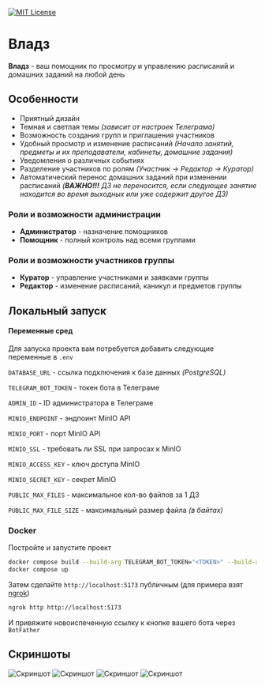 [![MIT License](https://img.shields.io/badge/license-MIT-green.svg?color=3F51B5&style=for-the-badge&label=License&logoColor=000000&labelColor=ececec)](https://opensource.org/licenses/MIT)

# Владз

**Владз** - ваш помощник по просмотру и управлению расписаний и домашних заданий на любой день

## Особенности

-   Приятный дизайн
-   Темная и светлая темы _(зависит от настроек Телеграма)_
-   Возможность создания групп и приглашения участников
-   Удобный просмотр и изменение расписаний _(Начало занятий, предметы и их преподаватели, кабинеты, домашние задания)_
-   Уведомления о различных событиях
-   Разделение участников по ролям _(Участник -> Редактор -> Куратор)_
-   Автоматический перенос домашних заданий при изменении расписаний _(**ВАЖНО!!!** ДЗ не переносится, если следующее занятие находится во время выходных или уже содержит другое ДЗ)_

### Роли и возможности администрации

-   **Администратор** - назначение помощников
-   **Помощник** - полный контроль над всеми группами

### Роли и возможности участников группы

-   **Куратор** - управление участниками и заявками группы
-   **Редактор** - изменение расписаний, каникул и предметов группы

## Локальный запуск

#### Переменные сред

Для запуска проекта вам потребуется добавить следующие переменные в `.env`

`DATABASE_URL` - ссылка подключения к базе данных _(PostgreSQL)_

`TELEGRAM_BOT_TOKEN` - токен бота в Телеграме

`ADMIN_ID` - ID администратора в Телеграме

`MINIO_ENDPOINT` - эндпоинт MinIO API

`MINIO_PORT` - порт MinIO API

`MINIO_SSL` - требовать ли SSL при запросах к MinIO

`MINIO_ACCESS_KEY` - ключ доступа MinIO

`MINIO_SECRET_KEY` - секрет MinIO

`PUBLIC_MAX_FILES` - максимальное кол-во файлов за 1 ДЗ

`PUBLIC_MAX_FILE_SIZE` - максимальный размер файла _(в байтах)_

### Docker

Постройте и запустите проект

```bash
docker compose build --build-arg TELEGRAM_BOT_TOKEN="<TOKEN>" --build-arg ADMIN_ID="<ID>"
docker compose up
```

Затем сделайте `http://localhost:5173` публичным (для примера взят [ngrok](https://ngrok.com))

```bash
ngrok http http://localhost:5173
```

И привяжите новоиспеченную ссылку к кнопке вашего бота через `BotFather`

## Скриншоты

![Скриншот](https://user-images.githubusercontent.com/83646375/276526012-36f36878-8a81-44df-bc33-a34b72045b0e.png)
![Скриншот](https://user-images.githubusercontent.com/83646375/276526023-f3b52339-206b-4d8b-9996-454131a5a439.png)
![Скриншот](https://user-images.githubusercontent.com/83646375/276526027-bbbf3f0c-e820-4d38-b033-dc5497578391.png)
![Скриншот](https://user-images.githubusercontent.com/83646375/276526030-1e73a08f-291e-42fd-8f3e-e8ab452933e2.png)
